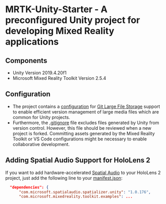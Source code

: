 # MRTK-Unity-Starter - A preconfigured Unity project for developing Mixed Reality applications

## Components

* Unity Version 2019.4.20f1
* Microsoft Mixed Reality Toolkit Version 2.5.4

## Configuration

* The project contains a [configuration](.gitattributes) for [Git Large File Storage](https://git-lfs.github.com/) support to enable efficient version management of large media files which are common for Unity projects.
* Furthermore, the [.gitignore](.gitignore) file excludes files generated by Unity from version control. However, this file should be reviewed when a new project is forked. Committing assets generated by the Mixed Reality Toolkit or VS Code configurations might be necessary to enable collaborative development.

## Adding Spatial Audio Support for HoloLens 2

If you want to add hardware-accelerated [Spatial Audio](https://github.com/microsoft/spatialaudio-unity) to your HoloLens 2 project, just add the following line to your [manifest.json](Packages/manifest.json):

```json
  "dependencies": {
      "com.microsoft.spatialaudio.spatializer.unity": "1.0.176",
      "com.microsoft.mixedreality.toolkit.examples": ...
```

